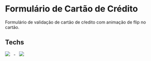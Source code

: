 # Formulário de Cartão de Crédito

<p>Formulário de validação de cartão de cŕedito com animação de flip no cartão.</p>

## Techs

<img src="https://cdn.jsdelivr.net/gh/devicons/devicon/icons/html5/html5-plain-wordmark.svg" />
&nbsp
-
&nbsp
<img src="https://cdn.jsdelivr.net/gh/devicons/devicon/icons/css3/css3-plain-wordmark.svg" />